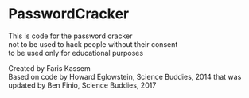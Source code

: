 # PasswordCracker
This is code for the password cracker<br>
not to be used to hack people without their consent<br>
to be used only for educational purposes

Created by Faris Kassem<br>
Based on code by Howard Eglowstein, Science Buddies, 2014 that was updated by Ben Finio, Science Buddies, 2017
